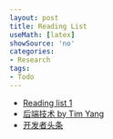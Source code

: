 ```yaml
---
layout: post
title: Reading List
useMath: [latex]
showSource: 'no'
categories:
- Research
tags:
- Todo
---
```




 - [Reading list 1][1]
 - [后端技术 by Tim Yang][2]
 - [开发者头条][3]














[3]: http://toutiao.io/
[2]: http://timyang.net/
[1]: http://blog.2baxb.me/reading_list